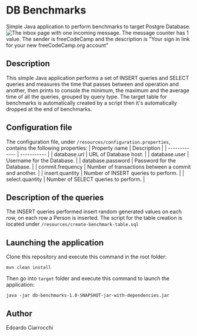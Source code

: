 # DB Benchmarks
Simple Java application to perform benchmarks to target Postgre Database.
![The inbox page with one incoming message. The message counter has 1 value. The sender is freeCodeCamp and the description is "Your sign in link for your new freeCodeCamp.org account\"]()

## Description
This simple Java application performs a set of INSERT queries and SELECT queries and measures the time that passes between and operation and another, then prints to console the minimum, the maximum and the average time of all the queries, grouped by query type. The target table for benchmarks is automatically created by a script then it's automatically dropped at the end of benchmarks.

## Configuration file
The configuration file, under `/resources/configuration.properties`, contains the following properties:
| Property name | Description |
| ------------- | ----------- |
| database.url | URL of Database host. |
| database.user | Username for the Database. |
| database.password | Password for the Database. |
| commit.frequency | Number of transactions between a commit and another. |
| insert.quantity | Number of INSERT queries to perform. |
| select.quantity | Number of SELECT queries to perform. |

## Description of the queries
The INSERT queries performed insert random generated values on each row, on each row a Person is inserted.
The script for the table creation is located under `/resources/create-benchmark-table.sql`

## Launching the application
Clone this repository and execute this command in the root folder:
```
mvn clean install
```
Then go into `target` folder and execute this command to launch the application:
```
java -jar db-benchmarks-1.0-SNAPSHOT-jar-with-dependencies.jar
```

## Author

Edoardo Ciarrocchi

